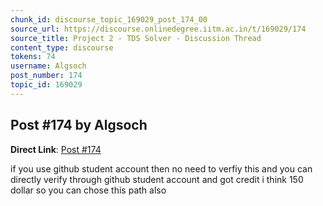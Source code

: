 ```yaml
---
chunk_id: discourse_topic_169029_post_174_00
source_url: https://discourse.onlinedegree.iitm.ac.in/t/169029/174
source_title: Project 2 - TDS Solver - Discussion Thread
content_type: discourse
tokens: 74
username: Algsoch
post_number: 174
topic_id: 169029
---
```


## Post #174 by Algsoch

**Direct Link**: [Post #174](https://discourse.onlinedegree.iitm.ac.in/t/169029/174)

if you use github student account then no need to verfiy this and you can directly verify through github student account and got credit i think 150 dollar so you can chose this path also

